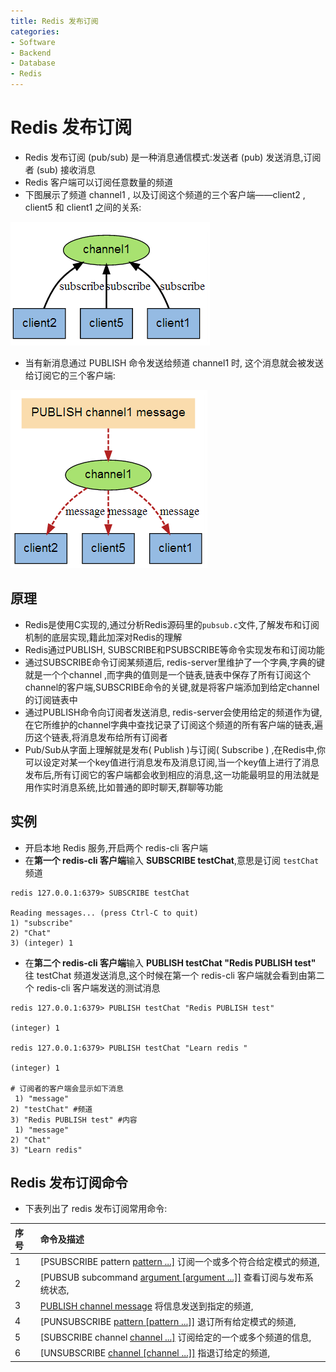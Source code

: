 ```yaml
---
title: Redis 发布订阅
categories:
- Software
- Backend
- Database
- Redis
---
```

# Redis 发布订阅

- Redis 发布订阅 (pub/sub) 是一种消息通信模式:发送者 (pub) 发送消息,订阅者 (sub) 接收消息
- Redis 客户端可以订阅任意数量的频道
- 下图展示了频道 channel1 , 以及订阅这个频道的三个客户端——client2 , client5 和 client1 之间的关系:

![img](https://raw.githubusercontent.com/LuShan123888/Files/main/Pictures/2020-12-10-2020-12-10-2020-12-10-pubsub1.png)

- 当有新消息通过 PUBLISH 命令发送给频道 channel1 时, 这个消息就会被发送给订阅它的三个客户端:

![img](https://raw.githubusercontent.com/LuShan123888/Files/main/Pictures/2020-12-10-2020-12-10-2020-12-10-pubsub2.png)

## 原理

- Redis是使用C实现的,通过分析Redis源码里的`pubsub.c`文件,了解发布和订阅机制的底层实现,籍此加深对Redis的理解
- Redis通过PUBLISH, SUBSCRIBE和PSUBSCRIBE等命令实现发布和订阅功能
- 通过SUBSCRIBE命令订阅某频道后, redis-server里维护了一个字典,字典的键就是一个个channel ,而字典的值则是一个链表,链表中保存了所有订阅这个channel的客户端,SUBSCRIBE命令的关键,就是将客户端添加到给定channel的订阅链表中
- 通过PUBLISH命令向订阅者发送消息, redis-server会使用给定的频道作为键,在它所维护的channel字典中查找记录了订阅这个频道的所有客户端的链表,遍历这个链表,将消息发布给所有订阅者
- Pub/Sub从字面上理解就是发布( Publish )与订阅( Subscribe ) ,在Redis中,你可以设定对某一个key值进行消息发布及消息订阅,当一个key值上进行了消息发布后,所有订阅它的客户端都会收到相应的消息,这一功能最明显的用法就是用作实时消息系统,比如普通的即时聊天,群聊等功能

## 实例

- 开启本地 Redis 服务,开启两个 redis-cli 客户端
- 在**第一个 redis-cli 客户端**输入 **SUBSCRIBE testChat**,意思是订阅 `testChat` 频道

```
redis 127.0.0.1:6379> SUBSCRIBE testChat

Reading messages... (press Ctrl-C to quit)
1) "subscribe"
2) "Chat"
3) (integer) 1
```

- 在**第二个 redis-cli 客户端**输入 **PUBLISH testChat "Redis PUBLISH test"** 往 testChat 频道发送消息,这个时候在第一个 redis-cli 客户端就会看到由第二个 redis-cli 客户端发送的测试消息

```
redis 127.0.0.1:6379> PUBLISH testChat "Redis PUBLISH test"

(integer) 1

redis 127.0.0.1:6379> PUBLISH testChat "Learn redis "

(integer) 1

# 订阅者的客户端会显示如下消息
 1) "message"
2) "testChat" #频道
3) "Redis PUBLISH test" #内容
 1) "message"
2) "Chat"
3) "Learn redis"
```

## Redis 发布订阅命令

- 下表列出了 redis 发布订阅常用命令:

| 序号 | 命令及描述                                                   |
| :--- | :----------------------------------------------------------- |
| 1    | [PSUBSCRIBE pattern [pattern ...\]](https://www.runoob.com/redis/pub-sub-psubscribe.html)  订阅一个或多个符合给定模式的频道, |
| 2    | [PUBSUB subcommand [argument [argument ...\]]](https://www.runoob.com/redis/pub-sub-pubsub.html)  查看订阅与发布系统状态, |
| 3    | [PUBLISH channel message](https://www.runoob.com/redis/pub-sub-publish.html)  将信息发送到指定的频道, |
| 4    | [PUNSUBSCRIBE [pattern [pattern ...\]]](https://www.runoob.com/redis/pub-sub-punsubscribe.html)  退订所有给定模式的频道, |
| 5    | [SUBSCRIBE channel [channel ...\]](https://www.runoob.com/redis/pub-sub-subscribe.html)  订阅给定的一个或多个频道的信息, |
| 6    | [UNSUBSCRIBE [channel [channel ...\]]](https://www.runoob.com/redis/pub-sub-unsubscribe.html)  指退订给定的频道, |